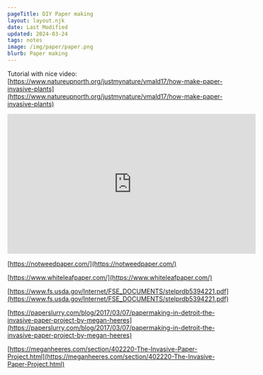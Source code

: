 ```yaml
---
pageTitle: DIY Paper making 
layout: layout.njk
date: Last Modified
updated: 2024-03-24
tags: notes 
image: /img/paper/paper.png
blurb: Paper making  
---
```


Tutorial with nice video: [https://www.natureupnorth.org/justmynature/vmald17/how-make-paper-invasive-plants](https://www.natureupnorth.org/justmynature/vmald17/how-make-paper-invasive-plants)

<iframe width="560" height="315" src="https://www.youtube.com/embed/MEETniEUcaA?si=cuKhBbjJlX3ARGq7" title="YouTube video player" frameborder="0" allow="accelerometer; autoplay; clipboard-write; encrypted-media; gyroscope; picture-in-picture; web-share" referrerpolicy="strict-origin-when-cross-origin" allowfullscreen></iframe>

[https://notweedpaper.com/](https://notweedpaper.com/)

[https://www.whiteleafpaper.com/](https://www.whiteleafpaper.com/)

[https://www.fs.usda.gov/Internet/FSE_DOCUMENTS/stelprdb5394221.pdf](https://www.fs.usda.gov/Internet/FSE_DOCUMENTS/stelprdb5394221.pdf)

[https://paperslurry.com/blog/2017/03/07/papermaking-in-detroit-the-invasive-paper-project-by-megan-heeres](https://paperslurry.com/blog/2017/03/07/papermaking-in-detroit-the-invasive-paper-project-by-megan-heeres)

[https://meganheeres.com/section/402220-The-Invasive-Paper-Project.html](https://meganheeres.com/section/402220-The-Invasive-Paper-Project.html)


